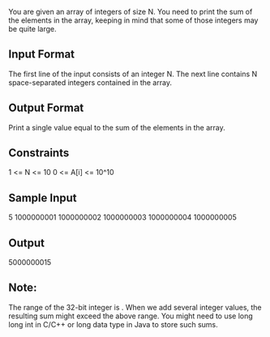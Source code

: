You are given an array of integers of size N. You need to print the sum of the elements in the array, keeping in mind that some of those integers may be quite large.

## Input Format

The first line of the input consists of an integer N. The next line contains N  space-separated integers contained in the array.

## Output Format

Print a single value equal to the sum of the elements in the array.

## Constraints 
 1 <= N <= 10
 0 <= A[i] <= 10^10

## Sample Input

5
1000000001 1000000002 1000000003 1000000004 1000000005
## Output

5000000015
## Note:

The range of the 32-bit integer is .
When we add several integer values, the resulting sum might exceed the above range. You might need to use long long int in C/C++ or long data type in Java to store such sums.